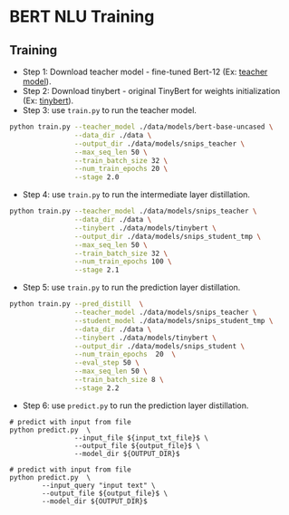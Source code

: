 # BERT NLU Training

## Training

- Step 1: Download teacher model - fine-tuned Bert-12
  (Ex: [teacher model](https://huggingface.co/bert-base-uncased/tree/main)).
- Step 2: Download tinybert - original TinyBert for weights initialization
  (Ex: [tinybert](https://drive.google.com/uc?export=download&id=1dDigD7QBv1BmE6pWU71pFYPgovvEqOOj)).
- Step 3: use `train.py` to run the teacher model.
```bash
python train.py --teacher_model ./data/models/bert-base-uncased \
                --data_dir ./data \
                --output_dir ./data/models/snips_teacher \
                --max_seq_len 50 \
                --train_batch_size 32 \
                --num_train_epochs 20 \
                --stage 2.0
```
- Step 4: use `train.py` to run the intermediate layer distillation.
```bash
python train.py --teacher_model ./data/models/snips_teacher \
                --data_dir ./data \
                --tinybert ./data/models/tinybert \
                --output_dir ./data/models/snips_student_tmp \
                --max_seq_len 50 \
                --train_batch_size 32 \
                --num_train_epochs 100 \
                --stage 2.1
```
- Step 5: use `train.py` to run the prediction layer distillation.
```bash
python train.py --pred_distill  \
                --teacher_model ./data/models/snips_teacher \
                --student_model ./data/models/snips_student_tmp \
                --data_dir ./data \
                --tinybert ./data/models/tinybert \
                --output_dir ./data/models/snips_student \
                --num_train_epochs  20  \
                --eval_step 50 \
                --max_seq_len 50 \
                --train_batch_size 8 \
                --stage 2.2
```
- Step 6: use `predict.py` to run the prediction layer distillation.
```
# predict with input from file
python predict.py  \
                --input_file ${input_txt_file}$ \
                --output_file ${output_file}$ \
                --model_dir ${OUTPUT_DIR}$ 

# predict with input from file
python predict.py  \
        --input_query "input text" \
        --output_file ${output_file}$ \
        --model_dir ${OUTPUT_DIR}$ 
                       
```